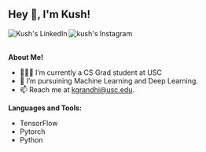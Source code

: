 <h2 title="hehehe"> Hey 👋, I'm Kush!</h2>

<a href="https://www.linkedin.com/in/kusum-grandhi/">
  <img align="left" alt="Kush's LinkedIn"  src="https://img.icons8.com/color/48/000000/linkedin.png" />
</a>
<a href="https://www.instagram.com/kush_grandhi/">
  <img align="left" alt="kush's Instagram"  src="https://img.icons8.com/fluent/48/000000/instagram-new.png" />
</a>



<br />
<br />





**About Me!**

- 👨🏽‍💻 I’m currently a CS Grad student at USC
- 🌱 I’m pursuining Machine Learning and Deep Learning. 
- 📫 Reach me at [kgrandhi@usc.edu](mailto:kgrandhi@usc.edu).



**Languages and Tools:**  
* TensorFlow
* Pytorch
* Python

<br>


